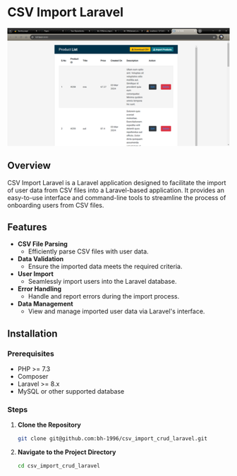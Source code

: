 # CSV Import Laravel

![CSV Import Laravel](image.png)

## Overview

CSV Import Laravel is a Laravel application designed to facilitate the import of user data from CSV files into a Laravel-based application. It provides an easy-to-use interface and command-line tools to streamline the process of onboarding users from CSV files.

## Features

- **CSV File Parsing**
  - Efficiently parse CSV files with user data.
- **Data Validation**
  - Ensure the imported data meets the required criteria.
- **User Import**
  - Seamlessly import users into the Laravel database.
- **Error Handling**
  - Handle and report errors during the import process.
- **Data Management**
  - View and manage imported user data via Laravel's interface.

## Installation

### Prerequisites

- PHP >= 7.3
- Composer
- Laravel >= 8.x
- MySQL or other supported database

### Steps

1. **Clone the Repository**

   ```bash
   git clone git@github.com:bh-1996/csv_import_crud_laravel.git

2. **Navigate to the Project Directory**

   ```bash
   cd csv_import_crud_laravel